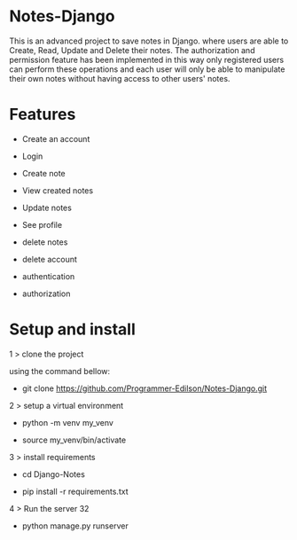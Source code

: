 # Notes-Django

This is an advanced project to save notes in Django. where users are able to Create, Read, Update and Delete their notes. The authorization and permission feature has been implemented in this way only registered users can perform these operations and each user will only be able to manipulate their own notes without having access to other users' notes.



# Features

* Create an account

* Login

* Create note

* View created notes

* Update notes

* See profile

* delete notes

* delete account

* authentication

* authorization





# Setup and install

1 > clone the project

using the command bellow: 

* git clone https://github.com/Programmer-Edilson/Notes-Django.git 



2 > setup a virtual environment

* python -m venv my_venv

* source my_venv/bin/activate



3 > install requirements

* cd Django-Notes

* pip install -r requirements.txt



4 > Run the server
32
* python manage.py runserver
